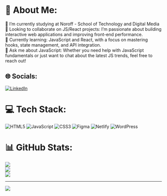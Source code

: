 # 💫 About Me:
🔭 I’m currently studying at Noroff - School of Technology and Digital Media<br>👯 Looking to collaborate on JS/React projects: I’m passionate about building interactive web applications and improving front-end performance.<br>🌱 Currently learning: JavaScript and React, with a focus on mastering hooks, state management, and API integration.<br>💬 Ask me about JavaScript: Whether you need help with JavaScript fundamentals or just want to chat about the latest JS trends, feel free to reach out!<br>


## 🌐 Socials:
[![LinkedIn](https://img.shields.io/badge/LinkedIn-%230077B5.svg?logo=linkedin&logoColor=white)](https://www.linkedin.com/in/andrei-moisa-214b75279/) 

# 💻 Tech Stack:
![HTML5](https://img.shields.io/badge/html5-%23E34F26.svg?style=for-the-badge&logo=html5&logoColor=white) ![JavaScript](https://img.shields.io/badge/javascript-%23323330.svg?style=for-the-badge&logo=javascript&logoColor=%23F7DF1E) ![CSS3](https://img.shields.io/badge/css3-%231572B6.svg?style=for-the-badge&logo=css3&logoColor=white) ![Figma](https://img.shields.io/badge/figma-%23F24E1E.svg?style=for-the-badge&logo=figma&logoColor=white) ![Netlify](https://img.shields.io/badge/netlify-%23000000.svg?style=for-the-badge&logo=netlify&logoColor=#00C7B7) ![WordPress](https://img.shields.io/badge/WordPress-%23117AC9.svg?style=for-the-badge&logo=WordPress&logoColor=white)
# 📊 GitHub Stats:

![](https://github-readme-stats.vercel.app/api/top-langs/?username=AndrewMoisa&theme=gotham&hide_border=true&include_all_commits=true&count_private=false&layout=compact)<br/>
![](https://github-readme-stats.vercel.app/api?username=AndrewMoisa&theme=gotham&hide_border=true&include_all_commits=true&count_private=false)<br/>
![](https://github-readme-streak-stats.herokuapp.com/?user=AndrewMoisa&theme=gotham&hide_border=true)<br/>

---
[![](https://visitcount.itsvg.in/api?id=AndrewMoisa&icon=0&color=0)](https://visitcount.itsvg.in)

<!-- Proudly created with GPRM ( https://gprm.itsvg.in ) -->
